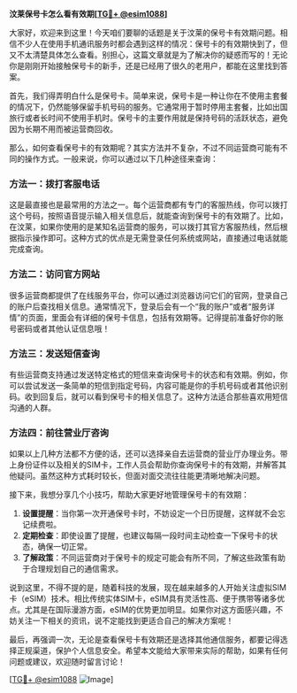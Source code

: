 **汶莱保号卡怎么看有效期[[TG💪+ @esim1088](https://t.me/s/esim1088)]**

大家好，欢迎来到这里！今天咱们要聊的话题是关于汶莱的保号卡有效期问题。相信不少人在使用手机通讯服务时都会遇到这样的情况：保号卡的有效期快到了，但又不太清楚具体怎么查看。别担心，这篇文章就是为了解决你的疑惑而写的！无论你是刚刚开始接触保号卡的新手，还是已经用了很久的老用户，都能在这里找到答案。

首先，我们得弄明白什么是保号卡。简单来说，保号卡是一种让你在不使用主套餐的情况下，仍然能够保留手机号码的服务。它通常用于暂时停用主套餐，比如出国旅行或者长时间不使用手机时。保号卡的主要作用就是保持号码的活跃状态，避免因为长期不用而被运营商回收。

那么，如何查看保号卡的有效期呢？其实方法并不复杂，不过不同运营商可能有不同的操作方式。一般来说，你可以通过以下几种途径来查询：

### 方法一：拨打客服电话
这是最直接也是最常用的方法之一。每个运营商都有专门的客服热线，你可以拨打这个号码，按照语音提示输入相关信息后，就能查询到保号卡的有效期了。比如，在汶莱，如果你使用的是某知名运营商的服务，可以拨打其官方客服热线，然后根据指示操作即可。这种方式的优点是无需登录任何系统或网站，直接通过电话就能完成查询。

### 方法二：访问官方网站
很多运营商都提供了在线服务平台，你可以通过浏览器访问它们的官网，登录自己的账户后查找相关信息。通常情况下，登录后会有一个“我的账户”或者“服务详情”的页面，里面会有详细的保号卡信息，包括有效期等。记得提前准备好你的账号密码或者其他认证信息哦！

### 方法三：发送短信查询
有些运营商支持通过发送特定格式的短信来查询保号卡的状态和有效期。例如，你可以尝试发送一条简单的短信到指定号码，内容可能是你的手机号码或者其他识别码。收到回复后，就可以看到保号卡的相关信息了。这种方法适合那些喜欢用短信沟通的人群。

### 方法四：前往营业厅咨询
如果以上几种方法都不方便的话，还可以选择亲自去运营商的营业厅办理业务。带上身份证件以及相关的SIM卡，工作人员会帮助你查询保号卡的有效期，并解答其他疑问。虽然这种方式耗时较长，但面对面交流往往能更清晰地解决问题。

接下来，我想分享几个小技巧，帮助大家更好地管理保号卡的有效期：
1. **设置提醒**：当你第一次开通保号卡时，不妨设定一个日历提醒，这样就不会忘记续费啦。
2. **定期检查**：即使设置了提醒，也建议每隔一段时间主动检查一下保号卡的状态，确保一切正常。
3. **了解政策**：不同运营商对于保号卡的规定可能会有所不同，了解这些政策有助于合理规划自己的通信需求。

说到这里，不得不提的是，随着科技的发展，现在越来越多的人开始关注虚拟SIM卡（eSIM）技术。相比传统实体SIM卡，eSIM具有灵活性高、便于携带等诸多优点。尤其是在国际漫游方面，eSIM的优势更加明显。如果你对这方面感兴趣，不妨关注一下相关的资讯，说不定能找到更适合自己的解决方案呢！

最后，再强调一次，无论是查看保号卡有效期还是选择其他通信服务，都要记得选择正规渠道，保护个人信息安全。希望本文能给大家带来实际的帮助，如果有任何问题或建议，欢迎随时留言讨论！

[[TG💪+ @esim1088](https://t.me/s/esim1088) ![Image](https://i.postimg.cc/4NQfJmqS/Snipaste-2025-05-13-00-14-12.png)]